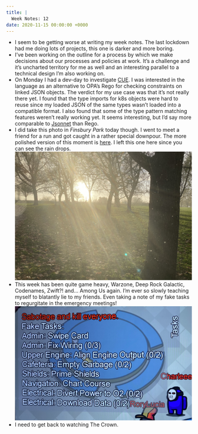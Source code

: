 ```yaml
---
title: |
  Week Notes: 12
date: 2020-11-15 00:00:00 +0000
---
```


- I seem to be getting worse at writing my week notes. The last lockdown had me doing lots of projects, this one is darker and more boring.
- I’ve been working on the outline for a process by which we make decisions about our processes and policies at work. It’s a challenge and it’s uncharted territory for me as well and an interesting parallel to a technical design I’m also working on.
- On Monday I had a dev-day to investigate [CUE](https://cuelang.org/). I was interested in the language as an alternative to OPA’s Rego for checking constraints on linked JSON objects. The verdict for my use case was that it’s not really there yet. I found that the type imports for k8s objects were hard to reuse since my loaded JSON of the same types wasn’t loaded into a compatible format. I also found that some of the type pattern matching features weren’t really working yet. It seems interesting, but I’d say more comparable to [Jsonnet](https://jsonnet.org/) than Rego.
- I did take this photo in *Finsbury Park* today though. I went to meet a friend for a run and got caught in a rather special downpour. The more polished version of this moment is [here](https://www.instagram.com/p/CHq2fgXg6sc/). I left this one here since you can see the rain drops.
    ![4BDCCABD-B828-4382-972B-FFC87F50EBF3.jpeg](4BDCCABD-B828-4382-972B-FFC87F50EBF3.jpeg)
- This week has been quite game heavy, Warzone, Deep Rock Galactic, Codenames, Zwift?! and... Among Us again. I’m ever so slowly teaching myself to blatantly lie to my friends. Even taking a note of my fake tasks to regurgitate in the emergency meetings!
    ![0DE848A1-AB76-4A83-B636-5983426C0EAE.jpeg](0DE848A1-AB76-4A83-B636-5983426C0EAE.jpeg)
- I need to get back to watching The Crown.
